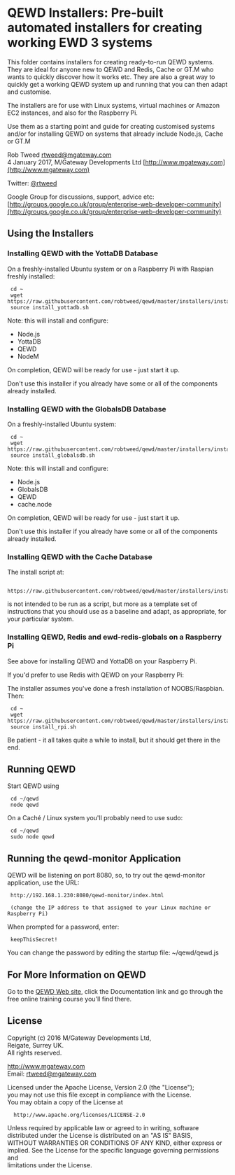 # QEWD Installers: Pre-built automated installers for creating working EWD 3 systems
 
This folder contains installers for creating ready-to-run QEWD systems. They are ideal for anyone new to QEWD and Redis, Cache or GT.M who wants to quickly discover how it works etc. They are also a great way to quickly get a
working QEWD system up and running that you can then adapt and customise.

The installers are for use with Linux systems, virtual machines or Amazon EC2 instances, and also for the Raspberry Pi.

Use them as a starting point and guide for creating customised systems and/or for installing QEWD on systems that already include Node.js, Cache or GT.M

Rob Tweed <rtweed@mgateway.com>  
4 January 2017, M/Gateway Developments Ltd [http://www.mgateway.com](http://www.mgateway.com)  

Twitter: [@rtweed](https://twitter.com/rtweed)

Google Group for discussions, support, advice etc: [http://groups.google.co.uk/group/enterprise-web-developer-community](http://groups.google.co.uk/group/enterprise-web-developer-community)


## Using the Installers

### Installing QEWD with the YottaDB Database

On a freshly-installed Ubuntu system or on  a Raspberry Pi with Raspian freshly installed:

     cd ~
     wget https://raw.githubusercontent.com/robtweed/qewd/master/installers/install_yottadb.sh
     source install_yottadb.sh

Note: this will install and configure:

- Node.js
- YottaDB
- QEWD
- NodeM

On completion, QEWD will be ready for use - just start it up.

Don't use this installer if you already have some or all of the components already installed.


### Installing QEWD with the GlobalsDB Database

On a freshly-installed Ubuntu system:

     cd ~
     wget https://raw.githubusercontent.com/robtweed/qewd/master/installers/install_globalsdb.sh
     source install_globalsdb.sh

Note: this will install and configure:

- Node.js
- GlobalsDB
- QEWD
- cache.node

On completion, QEWD will be ready for use - just start it up.

Don't use this installer if you already have some or all of the components already installed.


### Installing QEWD with the Cache Database

The install script at:

     https://raw.githubusercontent.com/robtweed/qewd/master/installers/install_cache.sh

 is not intended to be run as a script, but more as a template set of instructions that you should
 use as a baseline and adapt, as appropriate, for your particular system.


### Installing QEWD, Redis and ewd-redis-globals on a Raspberry Pi

See above for installing QEWD and YottaDB on your Raspberry Pi.

If you'd prefer to use Redis with QEWD on your Raspberry Pi:

  The installer assumes you've done a fresh installation of NOOBS/Raspbian.  Then:

     cd ~
     wget https://raw.githubusercontent.com/robtweed/qewd/master/installers/install_rpi.sh
     source install_rpi.sh

  Be patient - it all takes quite a while to install, but it should get there in the end. 



## Running QEWD


Start QEWD using

     cd ~/qewd
     node qewd

On a Cach&eacute; / Linux system you'll probably need to use sudo:

     cd ~/qewd
     sudo node qewd


## Running the qewd-monitor Application


QEWD will be listening on port 8080, so, to try out the qewd-monitor application, use the URL:

     http://192.168.1.230:8080/qewd-monitor/index.html

     (change the IP address to that assigned to your Linux machine or Raspberry Pi)

When prompted for a password, enter:

     keepThisSecret!

You can change the password by editing the startup file: ~/qewd/qewd.js



## For More Information on QEWD

Go to the [QEWD Web site](http://qewdjs.com), click the Documentation link and
go through the free online training course you'll find there.


## License

 Copyright (c) 2016 M/Gateway Developments Ltd,                           
 Reigate, Surrey UK.                                                      
 All rights reserved.                                                     
                                                                           
  http://www.mgateway.com                                                  
  Email: rtweed@mgateway.com                                               
                                                                           
                                                                           
  Licensed under the Apache License, Version 2.0 (the "License");          
  you may not use this file except in compliance with the License.         
  You may obtain a copy of the License at                                  
                                                                           
      http://www.apache.org/licenses/LICENSE-2.0                           
                                                                           
  Unless required by applicable law or agreed to in writing, software      
  distributed under the License is distributed on an "AS IS" BASIS,        
  WITHOUT WARRANTIES OR CONDITIONS OF ANY KIND, either express or implied. 
  See the License for the specific language governing permissions and      
   limitations under the License.      
